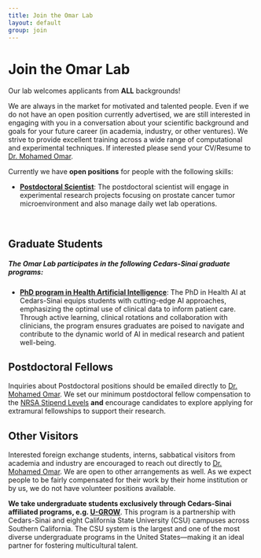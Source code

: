```yaml
---
title: Join the Omar Lab
layout: default
group: join
---
```


# Join the Omar Lab
Our lab welcomes applicants from **ALL** backgrounds!

We are always in the market for motivated and talented people. Even if we do not have an open position currently advertised, we are still interested in engaging with you in a conversation about your scientific background and goals for your future career (in academia, industry, or other ventures). We strive to provide excellent training across a wide range of computational and experimental techniques. If interested please send your CV/Resume to [Dr. Mohamed Omar](/contact).

Currently we have **open positions** for people with the following skills:
* **[Postdoctoral Scientist](https://careers.cshs.org/job/california/postdoctoral-scientist-omar-lab-computational-biomedicine/252/72984481712)**: The postdoctoral scientist will engage in experimental research projects focusing on prostate cancer tumor microenvironment and also manage daily wet lab operations.
<br/>

## Graduate Students

##### The Omar Lab participates in the following Cedars-Sinai graduate programs:
  * **[PhD program in Health Artificial Intelligence](https://www.cedars-sinai.edu/education/graduate-school/phd-health-artificial-intelligence.html)**: The PhD in Health AI at Cedars-Sinai equips students with cutting-edge AI approaches, emphasizing the optimal use of clinical data to inform patient care. Through active learning, clinical rotations and collaboration with clinicians, the program ensures graduates are poised to navigate and contribute to the dynamic world of AI in medical research and patient well-being.

## Postdoctoral Fellows

Inquiries about Postdoctoral positions should be emailed directly to [Dr. Mohamed Omar](/contact). We set our minimum postdoctoral fellow compensation to the [NRSA Stipend Levels](https://grants.nih.gov/grants/guide/notice-files/NOT-OD-24-104.html) **and** encourage candidates to explore applying for extramural fellowships to support their research.

## Other Visitors

Interested foreign exchange students, interns, sabbatical visitors from academia and industry are encouraged to reach out directly to [Dr. Mohamed Omar](/contact). We are open to other arrangements as well. As we expect people to be fairly compensated for their work by their home institution or by us, we do not have volunteer positions available. 

**We take undergraduate students exclusively through Cedars-Sinai affiliated programs, e.g. [U-GROW](https://www.csuci.edu/news/spotlights/faculty/u-grow-internship-delacalle.htm)**. This program is a partnership with Cedars-Sinai and eight California State University (CSU) campuses across Southern California. The CSU system is the largest and one of the most diverse undergraduate programs in the United States—making it an ideal partner for fostering multicultural talent.
